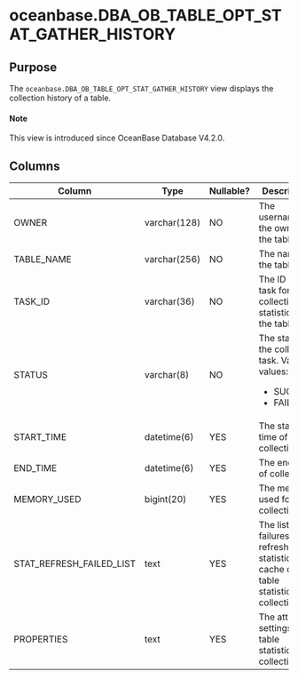 # oceanbase.DBA_OB_TABLE_OPT_STAT_GATHER_HISTORY

## Purpose

The `oceanbase.DBA_OB_TABLE_OPT_STAT_GATHER_HISTORY` view displays the collection history of a table. 

<main id="notice" type='explain'>
  <h4>Note</h4>
  <p>This view is introduced since OceanBase Database V4.2.0. </p>
</main>

## Columns

| **Column** | **Type** | **Nullable?** | **Description** |
| --- | --- | --- | --- |
| OWNER | varchar(128) | NO | The username of the owner of the table. |
| TABLE_NAME | varchar(256) | NO | The name of the table. |
| TASK_ID | varchar(36) | NO | The ID of the task for collecting statistics of the table. |
| STATUS | varchar(8) | NO | The status of the collection task. Valid values:<ul><li>SUCCESS   </li><li>FAILED  </li></ul> |
| START_TIME | datetime(6) | YES | The start time of collection. |
| END_TIME | datetime(6) | YES | The end time of collection. |
| MEMORY_USED | bigint(20) | YES | The memory used for collection. |
| STAT_REFRESH_FAILED_LIST | text | YES | The list of failures to refresh the statistics cache during table statistics collection. |
| PROPERTIES | text | YES | The attribute settings for table statistics collection. |
